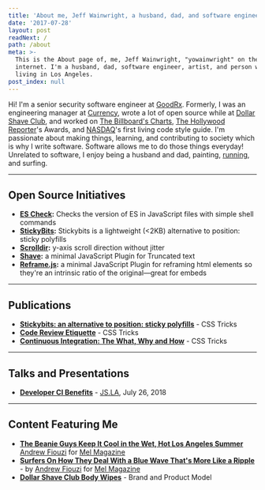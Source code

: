 ```yaml
---
title: 'About me, Jeff Wainwright, a husband, dad, and software engineer in Los Angeles 🥤'
date: '2017-07-28'
layout: post
readNext: /
path: /about
meta: >-
  This is the About page of, me, Jeff Wainwright, "yowainwright" on the
  internet. I'm a husband, dad, software engineer, artist, and person who enjoys athletics,
  living in Los Angeles.
post_index: null
---
```


Hi! I'm a senior security software engineer at [GoodRx](https://www.goodrx.com/). Formerly, I was an engineering manager at [Currency](https://www.gocurrency.com/), wrote a lot of open source while at [Dollar Shave Club](https://www.dollarshaveclub.com/), and worked on [The Billboard's Charts](https://www.billboard.com/charts/hot-100/), [The Hollywood Reporter](https://www.hollywoodreporter.com/)'s Awards, and [NASDAQ](https://www.nasdaq.com/)'s first living code style guide. I'm passionate about making things, learning, and contributing to society which is why I write software. Software allows me to do those things everyday! Unrelated to software, I enjoy being a husband and dad, painting, [running](https://www.strava.com/athletes/722335), and surfing.

---

## Open Source Initiatives

- **[ES Check](https://github.com/dollarshaveclub/es-check):** Checks the version of ES in JavaScript files with simple shell commands
- **[StickyBits](https://github.com/dollarshaveclub/stickybits):** Stickybits is a lightweight (<2KB) alternative to position: sticky polyfills
- **[Scrolldir](https://github.com/dollarshaveclub/scrolldir):** y-axis scroll direction without jitter
- **[Shave](https://github.com/dollarshaveclub/shave):** a minimal JavaScript Plugin for Truncated text
- **[Reframe.js](https://github.com/dollarshaveclub/reframe.js):** a minimal JavaScript Plugin for reframing html elements so they're an intrinsic ratio of the original—great for embeds

---

## Publications

- **[Stickybits: an alternative to position: sticky polyfills](https://css-tricks.com/stickybits-alternative-position-sticky-polyfills/)** - CSS Tricks
- **[Code Review Etiquette](https://css-tricks.com/code-review-etiquette/)** - CSS Tricks
- **[Continuous Integration: The What, Why and How](https://css-tricks.com/continuous-integration-the-what-why-and-how/)** - CSS Tricks

---

## Talks and Presentations

- **[Developer CI Benefits](https://github.com/yowainwright/developer-ci-benefits)** - [JS.LA](https://js.la/), July 26, 2018

---

## Content Featuring Me

- **[The Beanie Guys Keep It Cool in the Wet, Hot Los Angeles Summer](https://melmagazine.com/en-us/story/la-beanie-guys-keeping-it-cool)** [Andrew Fiouzi](https://melmagazine.com/en-us/story/author/andrew-fiouzi) for [Mel Magazine](https://melmagazine.com)
- **[Surfers On How They Deal With a Blue Wave That's More Like a Ripple](https://melmagazine.com/en-us/story/election-2018-blue-wave-surfers)** - by [Andrew Fiouzi](https://melmagazine.com/en-us/story/author/andrew-fiouzi) for [Mel Magazine](https://melmagazine.com)
- **[Dollar Shave Club Body Wipes](https://www.dollarshaveclub.com/product/deodorant-wipes-bergamotwhitemusk)** - Brand and Product Model
